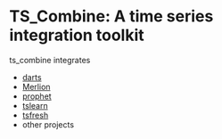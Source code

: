 # TS_Combine: A time series integration toolkit
ts_combine integrates 
- [darts](repos/darts/README.md)
- [Merlion](repos/Merlion/README.md)
- [prophet](repos/prophet/README.md)
- [tslearn](repos/tslearn/README.md)
- [tsfresh](repos/tsfresh/README.md)
- other projects


